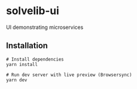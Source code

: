 # solvelib-ui
UI demonstrating microservices

## Installation

```
# Install dependencies
yarn install 

# Run dev server with live preview (Browsersync)
yarn dev
```